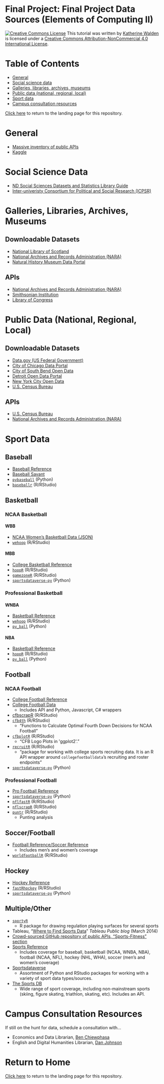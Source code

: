 # Final Project: Final Project Data Sources (Elements of Computing II)

<a href="http://creativecommons.org/licenses/by-nc/4.0/" rel="license"><img style="border-width: 0;" src="https://i.creativecommons.org/l/by-nc/4.0/88x31.png" alt="Creative Commons License" /></a>
This tutorial was written by <a href="https://github.com/kwaldenphd">Katherine Walden</a> is licensed under a <a href="http://creativecommons.org/licenses/by-nc/4.0/" rel="license">Creative Commons Attribution-NonCommercial 4.0 International License</a>.

# Table of Contents

- [General](#general)
- [Social science data](#social-science-data)
- [Galleries, libraries, archives, museums](#galleries-libraries-archives-museums)
- [Public data (national, regional, local)](#public-data-national-regional-local)
- [Sport data](#sport-data)
- [Campus consultation resources](#campus-consultation-resources)

[Click here](https://github.com/kwaldenphd/eoc-final-project-resources) to return to the landing page for this repository.

# General
- [Massive inventory of public APIs](https://github.com/public-apis/public-apis)
- [Kaggle](https://www.kaggle.com/datasets)

# Social Science Data
- [ND Social Sciences Datasets and Statistics Library Guide](https://libguides.library.nd.edu/datasets-statistics)
- [Inter-univeristy Consortium for Political and Social Research (ICPSR)](https://www.icpsr.umich.edu/web/pages/ICPSR/index.html)

# Galleries, Libraries, Archives, Museums

## Downloadable Datasets
- [National Library of Scotland](https://data.nls.uk/)
- [National Archives and Records Administration (NARA)](https://www.archives.gov/developer#toc--datasets)
- [Natural History Museum Data Portal](https://data.nhm.ac.uk/)

## APIs
- [National Archives and Records Administration (NARA)](https://www.archives.gov/developer#toc--datasets)
- [Smithsonian Institution](https://www.si.edu/openaccess/devtools)
- [Library of Congress](https://labs.loc.gov/lc-for-robots/)

# Public Data (National, Regional, Local)

## Downloadable Datasets
- [Data.gov (US Federal Government)](https://www.data.gov/)
- [City of Chicago Data Portal](https://data.cityofchicago.org/)
- [City of South Bend Open Data](https://data-southbend.opendata.arcgis.com/)
- [Detroit Open Data Portal](https://data.detroitmi.gov/)
- [New York City Open Data](https://opendata.cityofnewyork.us/)
- [U.S. Census Bureau](https://data.census.gov/cedsci/)

## APIs
- [U.S. Census Bureau](https://www.census.gov/data/developers/data-sets.html)
- [National Archives and Records Administration (NARA)](https://www.archives.gov/developer#toc--datasets)

# Sport Data

## Baseball

* [Baseball Reference](https://www.baseball-reference.com/)
* [Baseball Savant](https://baseballsavant.mlb.com/)
* [`pybaseball`](https://github.com/jldbc/pybaseball) (Python)
* [`baseballr`](https://billpetti.github.io/baseballr/) (R/RStudio)

## Basketball

### NCAA Basketball

#### WBB
* [NCAA Women’s Basketball Data (JSON)](https://github.com/dwillis/wbb-game-data)
* [`wehoop`](https://wehoop.sportsdataverse.org/) (R/RStudio)

#### MBB
* [College Basketball Reference](https://www.sports-reference.com/cbb/)
* [`hoopR`](https://hoopr.sportsdataverse.org/) (R/RStudio)
* [`gamezoneR`](https://jacklich10.github.io/gamezoneR/) (R/RStudio)
* [`sportsdataverse-py`](https://py.sportsdataverse.org/) (Python)

### Professional Basketball

#### WNBA
* [Basketball Reference](https://www.basketball-reference.com/)
* [`wehoop`](https://wehoop.sportsdataverse.org/) (R/RStudio)
* [`py_ball`](https://github.com/basketballrelativity/py_ball) (Python)

#### NBA
* [Basketball Reference](https://www.basketball-reference.com/)
* [`hoopR`](https://hoopr.sportsdataverse.org/) (R/RStudio)
* [`py_ball`](https://github.com/basketballrelativity/py_ball) (Python)

## Football

### NCAA Football
* [College Football Reference](https://www.sports-reference.com/cfb/)
* [College Football Data](https://collegefootballdata.com/)
    * Includes API and Python, Javascript, C# wrappers
* [cfbscrapR](https://github.com/meysubb/cfbscrapR) (R/RStudio)
* [`cfb4th`](https://kazink36.github.io/cfb4th/) (R/RStudio)
    * “Functions to Calculate Optimal Fourth Down Decisions for NCAA Football”
* [`cfbplotR`](https://kazink36.github.io/cfbplotR/) (R/RStudio)
    * “CFB Logo Plots in 'ggplot2'.”
* [`recruitR`](https://recruitr.sportsdataverse.org/) (R/RStudio)
    * “package for working with college sports recruiting data. It is an R API wrapper around `collegefootballdata`’s recruiting and roster endpoints”
* [`sportsdataverse-py`](https://py.sportsdataverse.org/) (Python)

### Professional Football
* [Pro Football Reference](https://www.basketball-reference.com/)
* [`sportsdataverse-py`](https://py.sportsdataverse.org/) (Python)
* [`nflfastR`](https://www.nflfastr.com/) (R/RStudio)
* [`nflscrapR`](https://github.com/maksimhorowitz/nflscrapR) (R/RStudio)
* [`puntr`](https://puntalytics.github.io/puntr/) (R/RStudio)
    * Punting analysis

## Soccer/Football
* [Football Reference/Soccer Reference](https://fbref.com/)
    * Includes men’s and women’s coverage
* [`worldfootballR`](https://github.com/JaseZiv/worldfootballR) (R/RStudio)

## Hockey
* [Hockey Reference](https://www.hockey-reference.com/)
* [`fastRhockey`](https://github.com/benhowell71/fastRhockey) (R/RStudio)
* [`sportsdataverse-py`](https://py.sportsdataverse.org/) (Python)

## Multiple/Other
* [`sportyR`](https://github.com/rossdrucker/sportyR)
    * R package for drawing regulation playing surfaces for several sports
* Tableau, “[Where to Find Sports Data](https://public.tableau.com/s/blog/2014/03/where-find-sports-data)” _Tableau Public blog_ (March 2014)
* [Crowd-sourced GitHub repository of public APIs, “Sports-Fitness” section](https://github.com/public-apis/public-apis#sports--fitness) 
* [Sports Reference](https://www.sports-reference.com/)
    * Includes coverage for baseball, basketball (NCAA, WNBA, NBA), football (NCAA, NFL), hockey (NHL, WHA), soccer (men’s and women’s coverage)
* [Sportsdataverse](https://sportsdataverse.org/)
    * Assortment of Python and RStudio packages for working with a variety of sport data types/sources.
* [The Sports DB](https://www.thesportsdb.com/)
    * Wide range of sport coverage, including non-mainstream sports (skiing, figure skating, triathlon, skating, etc). Includes an API.

# Campus Consultation Resources

If still on the hunt for data, schedule a consultation with...
- Economics and Data Librarian, [Ben Chiewphasa](https://directory.library.nd.edu/directory/employees/bchiewph)
- English and Digital Humanities Librarian, [Dan Johnson](https://directory.library.nd.edu/directory/employees/djohns27)

# Return to Home
[Click here](https://github.com/kwaldenphd/eoc-final-project-resources) to return to the landing page for this repository.
